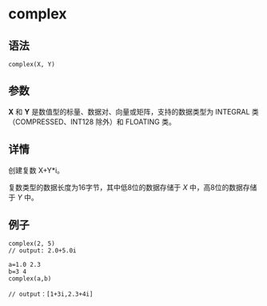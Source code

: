 # complex

## 语法

`complex(X, Y)`

## 参数

**X** 和 **Y** 是数值型的标量、数据对、向量或矩阵，支持的数据类型为 INTEGRAL
类（COMPRESSED、INT128 除外）和 FLOATING 类。

## 详情

创建复数 X+Y\*i。

复数类型的数据长度为16字节，其中低8位的数据存储于 *X* 中，高8位的数据存储于 *Y* 中。

## 例子

```
complex(2, 5)
// output: 2.0+5.0i

a=1.0 2.3
b=3 4
complex(a,b)

// output：[1+3i,2.3+4i]
```

